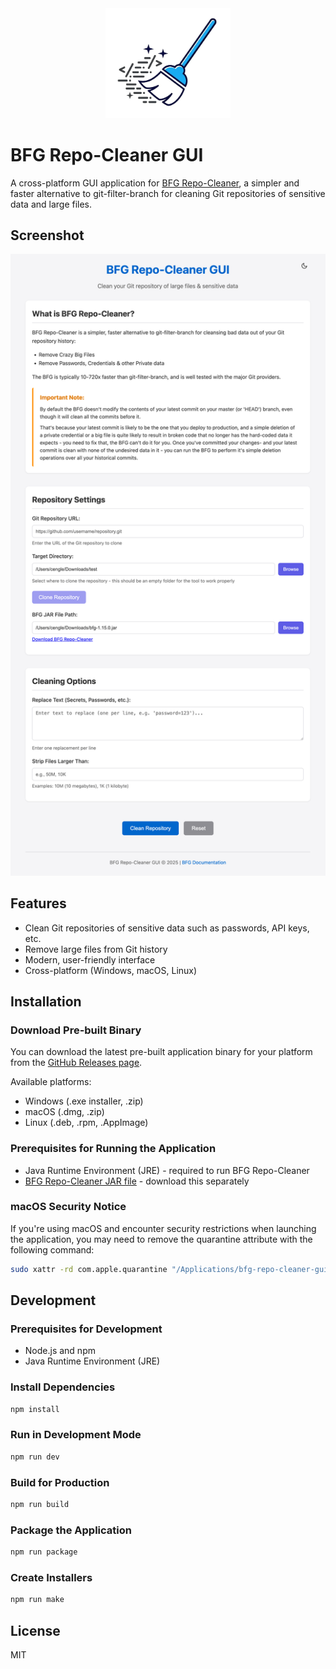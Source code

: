 <div align="Center">
  <img src="assets/bfg-cleaner-gui-icon.png" alt="BFG Repo-Cleaner GUI Logo" width="200">
</div>

# BFG Repo-Cleaner GUI

A cross-platform GUI application for [BFG Repo-Cleaner](https://rtyley.github.io/bfg-repo-cleaner/), a simpler and faster alternative to git-filter-branch for cleaning Git repositories of sensitive data and large files.

## Screenshot

<div align="Center">
  <img src="assets/screenshot.png" alt="BFG Repo-Cleaner GUI Screenshot" width="800">
</div>

## Features

- Clean Git repositories of sensitive data such as passwords, API keys, etc.
- Remove large files from Git history
- Modern, user-friendly interface
- Cross-platform (Windows, macOS, Linux)

## Installation

### Download Pre-built Binary

You can download the latest pre-built application binary for your platform from the [GitHub Releases page](https://github.com/[your-username]/bfg-repo-cleaner-gui/releases/latest).

Available platforms:
- Windows (.exe installer, .zip)
- macOS (.dmg, .zip)
- Linux (.deb, .rpm, .AppImage)

### Prerequisites for Running the Application

- Java Runtime Environment (JRE) - required to run BFG Repo-Cleaner
- [BFG Repo-Cleaner JAR file](https://rtyley.github.io/bfg-repo-cleaner/) - download this separately

### macOS Security Notice

If you're using macOS and encounter security restrictions when launching the application, you may need to remove the quarantine attribute with the following command:

```bash
sudo xattr -rd com.apple.quarantine "/Applications/bfg-repo-cleaner-gui.app"
```

## Development

### Prerequisites for Development

- Node.js and npm
- Java Runtime Environment (JRE)

### Install Dependencies

```bash
npm install
```

### Run in Development Mode

```bash
npm run dev
```

### Build for Production

```bash
npm run build
```

### Package the Application

```bash
npm run package
```

### Create Installers

```bash
npm run make
```

## License

MIT
